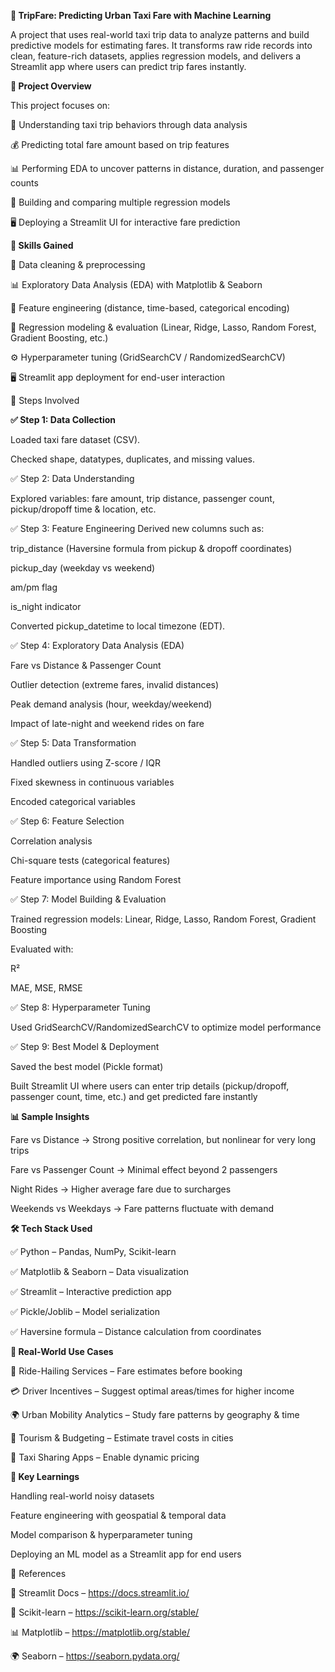 **🚕 TripFare: Predicting Urban Taxi Fare with Machine Learning**

A project that uses real-world taxi trip data to analyze patterns and build predictive models for estimating fares.
It transforms raw ride records into clean, feature-rich datasets, applies regression models, and delivers a Streamlit app where users can predict trip fares instantly.

**📌 Project Overview**

This project focuses on:

📍 Understanding taxi trip behaviors through data analysis

💰 Predicting total fare amount based on trip features

📊 Performing EDA to uncover patterns in distance, duration, and passenger counts

🤖 Building and comparing multiple regression models

🖥️ Deploying a Streamlit UI for interactive fare prediction

**🧠 Skills Gained**

🧹 Data cleaning & preprocessing

📊 Exploratory Data Analysis (EDA) with Matplotlib & Seaborn

🧾 Feature engineering (distance, time-based, categorical encoding)

🤖 Regression modeling & evaluation (Linear, Ridge, Lasso, Random Forest, Gradient Boosting, etc.)

⚙️ Hyperparameter tuning (GridSearchCV / RandomizedSearchCV)

🖥️ Streamlit app deployment for end-user interaction

🧩 Steps Involved

**✅ Step 1: Data Collection**

Loaded taxi fare dataset (CSV).

Checked shape, datatypes, duplicates, and missing values.

✅ Step 2: Data Understanding

Explored variables: fare amount, trip distance, passenger count, pickup/dropoff time & location, etc.

✅ Step 3: Feature Engineering
Derived new columns such as:

trip_distance (Haversine formula from pickup & dropoff coordinates)

pickup_day (weekday vs weekend)

am/pm flag

is_night indicator

Converted pickup_datetime to local timezone (EDT).

✅ Step 4: Exploratory Data Analysis (EDA)

Fare vs Distance & Passenger Count

Outlier detection (extreme fares, invalid distances)

Peak demand analysis (hour, weekday/weekend)

Impact of late-night and weekend rides on fare

✅ Step 5: Data Transformation

Handled outliers using Z-score / IQR

Fixed skewness in continuous variables

Encoded categorical variables

✅ Step 6: Feature Selection

Correlation analysis

Chi-square tests (categorical features)

Feature importance using Random Forest

✅ Step 7: Model Building & Evaluation

Trained regression models: Linear, Ridge, Lasso, Random Forest, Gradient Boosting

Evaluated with:

R²

MAE, MSE, RMSE

✅ Step 8: Hyperparameter Tuning

Used GridSearchCV/RandomizedSearchCV to optimize model performance

✅ Step 9: Best Model & Deployment

Saved the best model (Pickle format)

Built Streamlit UI where users can enter trip details (pickup/dropoff, passenger count, time, etc.) and get predicted fare instantly

**📊 Sample Insights**

Fare vs Distance → Strong positive correlation, but nonlinear for very long trips


Fare vs Passenger Count → Minimal effect beyond 2 passengers


Night Rides → Higher average fare due to surcharges


Weekends vs Weekdays → Fare patterns fluctuate with demand

**🛠 Tech Stack Used**

✅ Python – Pandas, NumPy, Scikit-learn

✅ Matplotlib & Seaborn – Data visualization

✅ Streamlit – Interactive prediction app

✅ Pickle/Joblib – Model serialization

✅ Haversine formula – Distance calculation from coordinates

**🎯 Real-World Use Cases**

🚖 Ride-Hailing Services – Fare estimates before booking

💳 Driver Incentives – Suggest optimal areas/times for higher income

🌍 Urban Mobility Analytics – Study fare patterns by geography & time

🧳 Tourism & Budgeting – Estimate travel costs in cities

🚗 Taxi Sharing Apps – Enable dynamic pricing

**🧩 Key Learnings**

Handling real-world noisy datasets

Feature engineering with geospatial & temporal data

Model comparison & hyperparameter tuning

Deploying an ML model as a Streamlit app for end users

📎 References

🔗 Streamlit Docs – https://docs.streamlit.io/

🐍 Scikit-learn – https://scikit-learn.org/stable/

📊 Matplotlib – https://matplotlib.org/stable/

🌍 Seaborn – https://seaborn.pydata.org/

